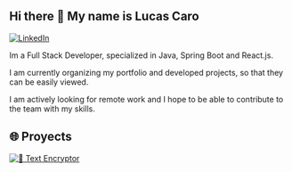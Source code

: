 ## Hi there 👋 My name is Lucas Caro

[![LinkedIn](https://img.shields.io/badge/LinkedIn-Profile-blue?logo=linkedin&style=flat-square)]([https://www.linkedin.com/in/tu-usuario/](https://www.linkedin.com/in/lucas-nahuel-caro/))


Im a Full Stack Developer, specialized in Java, Spring Boot and React.js.

I am currently organizing my portfolio and developed projects, so that they can be easily viewed.

I am actively looking for remote work and I hope to be able to contribute to the team with my skills.

<h2>🌐 Proyects </h2>

[![🔐 Text Encryptor](https://img.shields.io/badge/Encriptador-Visitar-blue?style=for-the-badge&logo=githubpages)](https://lucascaro97.github.io/ChallengeEncriptadorTextoAlura/)
 
